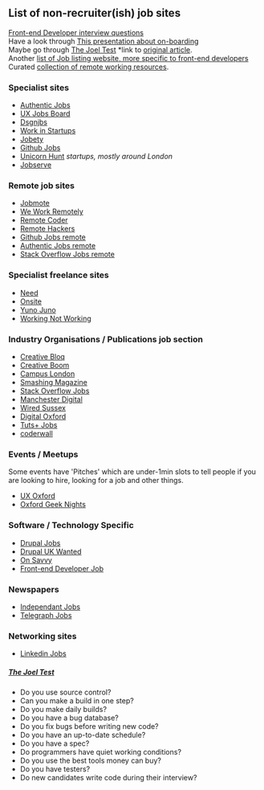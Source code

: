 ## List of non-recruiter(ish) job sites

[Front-end Developer interview questions](https://github.com/darcyclarke/Front-end-Developer-Interview-Questions)  
Have a look through [This presentation about on-boarding](http://kae76.github.io/onboardingprocess_presentation/)  
Maybe go through [The Joel Test](#joel-test) *link to [original article](http://www.joelonsoftware.com/articles/fog0000000043.html).  
Another [list of Job listing website, more specific to front-end developers](https://github.com/bevacqua/jobs)  
Curated [collection of remote working resources](https://github.com/lukasz-madon/awesome-remote-job/). 

### Specialist sites
* [Authentic Jobs](http://www.authenticjobs.com)
* [UX Jobs Board](http://www.uxjobsboard.com)
* [Dsgnjbs](http://www.dsgnjbs.com)
* [Work in Startups](http://workinstartups.com/job-board/jobs/)
* [Jobety](https://jobety.com)
* [Github Jobs](https://jobs.github.com/positions)
* [Unicorn Hunt](https://unicornhunt.io) *startups, mostly around London*
* [Jobserve](http://www.jobserve.com/gb/en/Job-Search/)
 
### Remote job sites
* [Jobmote](http://jobmote.com)
* [We Work Remotely](https://weworkremotely.com)
* [Remote Coder](https://remotecoder.io)
* [Remote Hackers](http://remotehackers.com)
* [Github Jobs remote](https://jobs.github.com/positions?description=&location=Remote)
* [Authentic Jobs remote](http://www.authenticjobs.com/#onlyremote=1)
* [Stack Overflow Jobs remote](http://careers.stackoverflow.com/jobs/remote)

### Specialist freelance sites
* [Need](https://needhq.com)
* [Onsite](http://onsite.io)
* [Yuno Juno](https://www.yunojuno.com/)
* [Working Not Working](http://workingnotworking.com)

### Industry Organisations / Publications job section
* [Creative Bloq](http://jobs.creativebloq.com/)
* [Creative Boom](http://www.creativeboom.co.uk/jobs/)
* [Campus London](http://www.campuslondon.com/jobs/)
* [Smashing Magazine](http://jobs.smashingmagazine.com)
* [Stack Overflow Jobs](http://careers.stackoverflow.com)
* [Manchester Digital](http://www.manchesterdigital.com/recruitment)
* [Wired Sussex](http://www.wiredsussex.com/jobs/jobsearch.asp)
* [Digital Oxford](http://www.digitaloxford.com/#jobs)
* [Tuts+ Jobs](https://jobs.tutsplus.com/)
* [coderwall](https://coderwall.com/jobs)

### Events / Meetups
Some events have 'Pitches' which are under-1min slots to tell people if you are looking to hire, looking for a job and other things.

* [UX Oxford](http://uxoxford.co.uk/)
* [Oxford Geek Nights](oxford.geeknights.net)

### Software / Technology Specific
* [Drupal Jobs](https://groups.drupal.org/jobs)
* [Drupal UK Wanted](http://drupal.org.uk/wanted)
* [On Savvy](http://onsavvy.com/)
* [Front-end Developer Job](http://frontenddeveloperjob.com)

### Newspapers
* [Independant Jobs](http://ijobs.independent.co.uk/searchjobs/)
* [Telegraph Jobs](https://jobs.telegraph.co.uk/jobs/web-development/)

### Networking sites
* [Linkedin Jobs](http://uk.linkedin.com/job/q-front-end-developer-jobs)

##### <a name="joel-test"></a>[The Joel Test](http://www.joelonsoftware.com/articles/fog0000000043.html)

* Do you use source control?
* Can you make a build in one step?
* Do you make daily builds?
* Do you have a bug database?
* Do you fix bugs before writing new code?
* Do you have an up-to-date schedule?
* Do you have a spec?
* Do programmers have quiet working conditions?
* Do you use the best tools money can buy?
* Do you have testers?
* Do new candidates write code during their interview?
